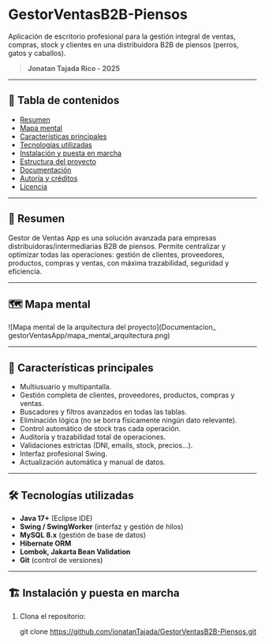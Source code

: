 # GestorVentasB2B-Piensos

Aplicación de escritorio profesional para la gestión integral de ventas, compras, stock y clientes en una distribuidora B2B de piensos (perros, gatos y caballos).

> **Jonatan Tajada Rico - 2025**

---

## 📑 Tabla de contenidos
- [Resumen](#resumen)
- [Mapa mental](#mapa-mental)
- [Características principales](#características-principales)
- [Tecnologías utilizadas](#tecnologías-utilizadas)
- [Instalación y puesta en marcha](#instalación-y-puesta-en-marcha)
- [Estructura del proyecto](#estructura-del-proyecto)
- [Documentación](#documentación)
- [Autoría y créditos](#autoría-y-créditos)
- [Licencia](#licencia)

---

## 📝 Resumen

Gestor de Ventas App es una solución avanzada para empresas distribuidoras/intermediarias B2B de piensos. Permite centralizar y optimizar todas las operaciones: gestión de clientes, proveedores, productos, compras y ventas, con máxima trazabilidad, seguridad y eficiencia.

---

## 🗺️ Mapa mental

![Mapa mental de la arquitectura del proyecto](Documentacion_ gestorVentasApp/mapa_mental_arquitectura.png)

---

## 🚀 Características principales

- Multiusuario y multipantalla.
- Gestión completa de clientes, proveedores, productos, compras y ventas.
- Buscadores y filtros avanzados en todas las tablas.
- Eliminación lógica (no se borra físicamente ningún dato relevante).
- Control automático de stock tras cada operación.
- Auditoría y trazabilidad total de operaciones.
- Validaciones estrictas (DNI, emails, stock, precios…).
- Interfaz profesional Swing.
- Actualización automática y manual de datos.

---

## 🛠️ Tecnologías utilizadas

- **Java 17+** (Eclipse IDE)
- **Swing / SwingWorker** (interfaz y gestión de hilos)
- **MySQL 8.x** (gestión de base de datos)
- **Hibernate ORM**
- **Lombok, Jakarta Bean Validation**
- **Git** (control de versiones)

---

## 🏗️ Instalación y puesta en marcha

1. Clona el repositorio:

   git clone https://github.com/jonatanTajada/GestorVentasB2B-Piensos.git
